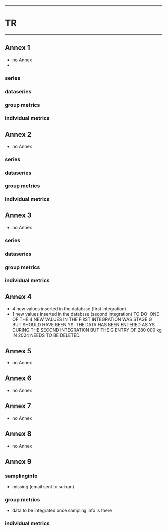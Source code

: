-----------------------------------------------------------
# TR
-----------------------------------------------------------

## Annex 1
* no Annex
* 
### series

### dataseries


### group metrics


### individual metrics

## Annex 2
* no Annex
### series

### dataseries


### group metrics


### individual metrics



## Annex 3
* no Annex
  
### series

### dataseries


### group metrics


### individual metrics



## Annex 4
* 4 new values inserted in the database (first integration)
* 1 new values inserted in the database (second integration)
TO DO: ONE OF THE 4 NEW VALUES IN THE FIRST INTEGRATION WAS STAGE G BUT SHOULD HAVE BEEN YS. THE DATA HAS BEEN ENTERED AS YS DURING THE SECOND INTEGRATION BUT THE G ENTRY OF 280 000 kg IN 2024 NEEDS TO BE DELETED. 

## Annex 5
* no Annex

## Annex 6
* no Annex


## Annex 7
* no Annex

## Annex 8
* no Annex

## Annex 9

### samplinginfo
* missing (email sent to sukran)

### group metrics
* data to be integrated once sampling info is there

### individual metrics



